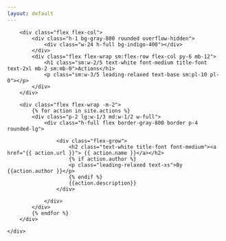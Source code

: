 ```yaml
---
layout: default
---
```

<section class="text-gray-400 bg-gray-900 body-font">
    <div class="container px-5 py-24 mx-auto">

        <div class="flex flex-col">
            <div class="h-1 bg-gray-800 rounded overflow-hidden">
                <div class="w-24 h-full bg-indigo-400"></div>
            </div>
            <div class="flex flex-wrap sm:flex-row flex-col py-6 mb-12">
                <h1 class="sm:w-2/5 text-white font-medium title-font text-2xl mb-2 sm:mb-0">Actions</h1>
                <p class="sm:w-3/5 leading-relaxed text-base sm:pl-10 pl-0"></p>
            </div>
        </div>

        <div class="flex flex-wrap -m-2">
            {% for action in site.actions %}
            <div class="p-2 lg:w-1/3 md:w-1/2 w-full">
                <div class="h-full flex border-gray-800 border p-4 rounded-lg">

                    <div class="flex-grow">
                        <h2 class="text-white title-font font-medium"><a href="{{ action.url }}"> {{ action.name }}</a></h2>
                        {% if action.author %}                        
                        <p class="leading-relaxed text-xs">By {{action.author }}</p>
                        {% endif %}
                        {{action.description}}
                    </div>

                </div>
            </div>
            {% endfor %}
        </div>

    </div>
</section>
